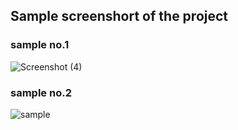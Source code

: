 ## Sample screenshort of the project

### sample no.1
![Screenshot (4)](https://user-images.githubusercontent.com/86911585/147112101-b18df94b-d2d1-4210-8c61-50dfae8b0f3f.png)

### sample no.2
![sample](https://user-images.githubusercontent.com/86911585/147111940-3feebdfb-e749-4583-8959-dae6c155684f.png)
